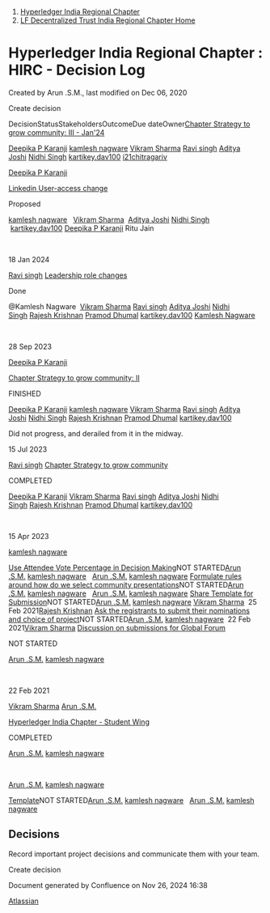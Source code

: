 1. [Hyperledger India Regional Chapter](index.html)
2. [LF Decentralized Trust India Regional Chapter Home](LF-Decentralized-Trust-India-Regional-Chapter-Home_19169282.html)

# Hyperledger India Regional Chapter : HIRC - Decision Log

Created by Arun .S.M., last modified on Dec 06, 2020

Create decision

DecisionStatusStakeholdersOutcomeDue dateOwner[Chapter Strategy to grow community: III - Jan'24](/wiki/spaces/HIRC/pages/19171452/Chapter+Strategy+to+grow+community+III+-+Jan+24)

[Deepika P Karanji](https://lf-hyperledger.atlassian.net/wiki/people/712020:34119971-4220-42fd-b14f-cf9dee0205ef?ref=confluence) [kamlesh nagware](https://lf-hyperledger.atlassian.net/wiki/people/557058:8e1fc425-f938-4b39-ad13-9cd8b0ddde52?ref=confluence) [Vikram Sharma](https://lf-hyperledger.atlassian.net/wiki/people/712020:af0c3f29-e190-4dc2-9098-9266b1dc0dab?ref=confluence) [Ravi singh](https://lf-hyperledger.atlassian.net/wiki/people/6207b125f5d29a0068fd3a32?ref=confluence) [Aditya Joshi](https://lf-hyperledger.atlassian.net/wiki/people/5a5129ceb12c7029722bbcac?ref=confluence) [Nidhi Singh](https://lf-hyperledger.atlassian.net/wiki/people/712020:0f4b10ea-b6e4-43be-8d68-0fbeb9d94639?ref=confluence) [kartikey.dav100](https://lf-hyperledger.atlassian.net/wiki/people/5d5fd1d08de8420ca06d3048?ref=confluence) [i21chitragariv](https://lf-hyperledger.atlassian.net/wiki/people/61dfed8fe67ea2006b477b5c?ref=confluence) 

[Deepika P Karanji](https://lf-hyperledger.atlassian.net/wiki/people/712020:34119971-4220-42fd-b14f-cf9dee0205ef?ref=confluence) 

[Linkedin User-access change](/wiki/spaces/HIRC/pages/19171441/Linkedin+User-access+change)

Proposed

[kamlesh nagware](https://lf-hyperledger.atlassian.net/wiki/people/557058:8e1fc425-f938-4b39-ad13-9cd8b0ddde52?ref=confluence)   [Vikram Sharma](https://lf-hyperledger.atlassian.net/wiki/people/712020:af0c3f29-e190-4dc2-9098-9266b1dc0dab?ref=confluence)  [Aditya Joshi](https://lf-hyperledger.atlassian.net/wiki/people/5a5129ceb12c7029722bbcac?ref=confluence) [Nidhi Singh](https://lf-hyperledger.atlassian.net/wiki/people/712020:0f4b10ea-b6e4-43be-8d68-0fbeb9d94639?ref=confluence)   [kartikey.dav100](https://lf-hyperledger.atlassian.net/wiki/people/5d5fd1d08de8420ca06d3048?ref=confluence) [Deepika P Karanji](https://lf-hyperledger.atlassian.net/wiki/people/712020:34119971-4220-42fd-b14f-cf9dee0205ef?ref=confluence) Ritu Jain

 

18 Jan 2024

[Ravi singh](https://lf-hyperledger.atlassian.net/wiki/people/6207b125f5d29a0068fd3a32?ref=confluence) [Leadership role changes](/wiki/spaces/HIRC/pages/19171277/Leadership+role+changes)

Done

@Kamlesh Nagware  [Vikram Sharma](https://lf-hyperledger.atlassian.net/wiki/people/712020:af0c3f29-e190-4dc2-9098-9266b1dc0dab?ref=confluence) [Ravi singh](https://lf-hyperledger.atlassian.net/wiki/people/6207b125f5d29a0068fd3a32?ref=confluence) [Aditya Joshi](https://lf-hyperledger.atlassian.net/wiki/people/5a5129ceb12c7029722bbcac?ref=confluence) [Nidhi Singh](https://lf-hyperledger.atlassian.net/wiki/people/712020:0f4b10ea-b6e4-43be-8d68-0fbeb9d94639?ref=confluence) [Rajesh Krishnan](https://lf-hyperledger.atlassian.net/wiki/people/712020:edfbbf83-28be-4c2e-8863-7b0570fb781e?ref=confluence) [Pramod Dhumal](https://lf-hyperledger.atlassian.net/wiki/people/557058:427a3e79-fd4e-4ef4-8cd7-8b2ea92d65e7?ref=confluence) [kartikey.dav100](https://lf-hyperledger.atlassian.net/wiki/people/5d5fd1d08de8420ca06d3048?ref=confluence) [Kamlesh Nagware](https://lf-hyperledger.atlassian.net/wiki/people/5d258d2afd3b8b0c278eb1aa?ref=confluence) 

 

28 Sep 2023

[Deepika P Karanji](https://lf-hyperledger.atlassian.net/wiki/people/712020:34119971-4220-42fd-b14f-cf9dee0205ef?ref=confluence) 

[Chapter Strategy to grow community: II](/wiki/spaces/HIRC/pages/19170738/Chapter+Strategy+to+grow+community+II)

FINISHED

[Deepika P Karanji](https://lf-hyperledger.atlassian.net/wiki/people/712020:34119971-4220-42fd-b14f-cf9dee0205ef?ref=confluence) [kamlesh nagware](https://lf-hyperledger.atlassian.net/wiki/people/557058:8e1fc425-f938-4b39-ad13-9cd8b0ddde52?ref=confluence) [Vikram Sharma](https://lf-hyperledger.atlassian.net/wiki/people/712020:af0c3f29-e190-4dc2-9098-9266b1dc0dab?ref=confluence) [Ravi singh](https://lf-hyperledger.atlassian.net/wiki/people/6207b125f5d29a0068fd3a32?ref=confluence) [Aditya Joshi](https://lf-hyperledger.atlassian.net/wiki/people/5a5129ceb12c7029722bbcac?ref=confluence) [Nidhi Singh](https://lf-hyperledger.atlassian.net/wiki/people/712020:0f4b10ea-b6e4-43be-8d68-0fbeb9d94639?ref=confluence) [Rajesh Krishnan](https://lf-hyperledger.atlassian.net/wiki/people/712020:edfbbf83-28be-4c2e-8863-7b0570fb781e?ref=confluence) [Pramod Dhumal](https://lf-hyperledger.atlassian.net/wiki/people/557058:427a3e79-fd4e-4ef4-8cd7-8b2ea92d65e7?ref=confluence) [kartikey.dav100](https://lf-hyperledger.atlassian.net/wiki/people/5d5fd1d08de8420ca06d3048?ref=confluence) 

Did not progress, and derailed from it in the midway.

15 Jul 2023

[Ravi singh](https://lf-hyperledger.atlassian.net/wiki/people/6207b125f5d29a0068fd3a32?ref=confluence) [Chapter Strategy to grow community](/wiki/spaces/HIRC/pages/19170552/Chapter+Strategy+to+grow+community)

COMPLETED

[Deepika P Karanji](https://lf-hyperledger.atlassian.net/wiki/people/712020:34119971-4220-42fd-b14f-cf9dee0205ef?ref=confluence) [Vikram Sharma](https://lf-hyperledger.atlassian.net/wiki/people/712020:af0c3f29-e190-4dc2-9098-9266b1dc0dab?ref=confluence) [Ravi singh](https://lf-hyperledger.atlassian.net/wiki/people/6207b125f5d29a0068fd3a32?ref=confluence) [Aditya Joshi](https://lf-hyperledger.atlassian.net/wiki/people/5a5129ceb12c7029722bbcac?ref=confluence) [Nidhi Singh](https://lf-hyperledger.atlassian.net/wiki/people/712020:0f4b10ea-b6e4-43be-8d68-0fbeb9d94639?ref=confluence) [Rajesh Krishnan](https://lf-hyperledger.atlassian.net/wiki/people/712020:edfbbf83-28be-4c2e-8863-7b0570fb781e?ref=confluence) [Pramod Dhumal](https://lf-hyperledger.atlassian.net/wiki/people/557058:427a3e79-fd4e-4ef4-8cd7-8b2ea92d65e7?ref=confluence) [kartikey.dav100](https://lf-hyperledger.atlassian.net/wiki/people/5d5fd1d08de8420ca06d3048?ref=confluence) 

 

15 Apr 2023

[kamlesh nagware](https://lf-hyperledger.atlassian.net/wiki/people/557058:8e1fc425-f938-4b39-ad13-9cd8b0ddde52?ref=confluence) 

[Use Attendee Vote Percentage in Decision Making](/wiki/spaces/HIRC/pages/19169479/Use+Attendee+Vote+Percentage+in+Decision+Making)NOT STARTED[Arun .S.M.](https://lf-hyperledger.atlassian.net/wiki/people/621a0e5097d313006ba7386a?ref=confluence) [kamlesh nagware](https://lf-hyperledger.atlassian.net/wiki/people/557058:8e1fc425-f938-4b39-ad13-9cd8b0ddde52?ref=confluence)   [Arun .S.M.](https://lf-hyperledger.atlassian.net/wiki/people/621a0e5097d313006ba7386a?ref=confluence) [kamlesh nagware](https://lf-hyperledger.atlassian.net/wiki/people/557058:8e1fc425-f938-4b39-ad13-9cd8b0ddde52?ref=confluence) [Formulate rules around how do we select community presentations](/wiki/spaces/HIRC/pages/19169648/Formulate+rules+around+how+do+we+select+community+presentations)NOT STARTED[Arun .S.M.](https://lf-hyperledger.atlassian.net/wiki/people/621a0e5097d313006ba7386a?ref=confluence) [kamlesh nagware](https://lf-hyperledger.atlassian.net/wiki/people/557058:8e1fc425-f938-4b39-ad13-9cd8b0ddde52?ref=confluence)   [Arun .S.M.](https://lf-hyperledger.atlassian.net/wiki/people/621a0e5097d313006ba7386a?ref=confluence) [kamlesh nagware](https://lf-hyperledger.atlassian.net/wiki/people/557058:8e1fc425-f938-4b39-ad13-9cd8b0ddde52?ref=confluence) [Share Template for Submission](/wiki/spaces/HIRC/pages/19169738/Share+Template+for+Submission)NOT STARTED[Arun .S.M.](https://lf-hyperledger.atlassian.net/wiki/people/621a0e5097d313006ba7386a?ref=confluence) [kamlesh nagware](https://lf-hyperledger.atlassian.net/wiki/people/557058:8e1fc425-f938-4b39-ad13-9cd8b0ddde52?ref=confluence) [Vikram Sharma](https://lf-hyperledger.atlassian.net/wiki/people/712020:af0c3f29-e190-4dc2-9098-9266b1dc0dab?ref=confluence)  25 Feb 2021[Rajesh Krishnan](https://lf-hyperledger.atlassian.net/wiki/people/712020:edfbbf83-28be-4c2e-8863-7b0570fb781e?ref=confluence) [Ask the registrants to submit their nominations and choice of project](/wiki/spaces/HIRC/pages/19169740/Ask+the+registrants+to+submit+their+nominations+and+choice+of+project)NOT STARTED[Arun .S.M.](https://lf-hyperledger.atlassian.net/wiki/people/621a0e5097d313006ba7386a?ref=confluence) [kamlesh nagware](https://lf-hyperledger.atlassian.net/wiki/people/557058:8e1fc425-f938-4b39-ad13-9cd8b0ddde52?ref=confluence)  22 Feb 2021[Vikram Sharma](https://lf-hyperledger.atlassian.net/wiki/people/712020:af0c3f29-e190-4dc2-9098-9266b1dc0dab?ref=confluence) [Discussion on submissions for Global Forum](/wiki/spaces/HIRC/pages/19169735/Discussion+on+submissions+for+Global+Forum)

NOT STARTED

[Arun .S.M.](https://lf-hyperledger.atlassian.net/wiki/people/621a0e5097d313006ba7386a?ref=confluence) [kamlesh nagware](https://lf-hyperledger.atlassian.net/wiki/people/557058:8e1fc425-f938-4b39-ad13-9cd8b0ddde52?ref=confluence)

 

22 Feb 2021

[Vikram Sharma](https://lf-hyperledger.atlassian.net/wiki/people/712020:af0c3f29-e190-4dc2-9098-9266b1dc0dab?ref=confluence) [Arun .S.M.](https://lf-hyperledger.atlassian.net/wiki/people/621a0e5097d313006ba7386a?ref=confluence)

[Hyperledger India Chapter - Student Wing](/wiki/spaces/HIRC/pages/19169474/Hyperledger+India+Chapter+-+Student+Wing)

COMPLETED

[Arun .S.M.](https://lf-hyperledger.atlassian.net/wiki/people/621a0e5097d313006ba7386a?ref=confluence) [kamlesh nagware](https://lf-hyperledger.atlassian.net/wiki/people/557058:8e1fc425-f938-4b39-ad13-9cd8b0ddde52?ref=confluence) 

  

[Arun .S.M.](https://lf-hyperledger.atlassian.net/wiki/people/621a0e5097d313006ba7386a?ref=confluence) [kamlesh nagware](https://lf-hyperledger.atlassian.net/wiki/people/557058:8e1fc425-f938-4b39-ad13-9cd8b0ddde52?ref=confluence) 

[Template](/wiki/spaces/HIRC/pages/19169481/Template)NOT STARTED[Arun .S.M.](https://lf-hyperledger.atlassian.net/wiki/people/621a0e5097d313006ba7386a?ref=confluence) [kamlesh nagware](https://lf-hyperledger.atlassian.net/wiki/people/557058:8e1fc425-f938-4b39-ad13-9cd8b0ddde52?ref=confluence)   [Arun .S.M.](https://lf-hyperledger.atlassian.net/wiki/people/621a0e5097d313006ba7386a?ref=confluence) [kamlesh nagware](https://lf-hyperledger.atlassian.net/wiki/people/557058:8e1fc425-f938-4b39-ad13-9cd8b0ddde52?ref=confluence) 

## Decisions

Record important project decisions and communicate them with your team.

Create decision

Document generated by Confluence on Nov 26, 2024 16:38

[Atlassian](http://www.atlassian.com/)
